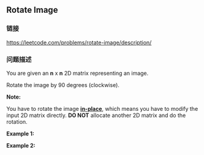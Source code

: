 ## Rotate Image  
### 链接  
https://leetcode.com/problems/rotate-image/description/  
### 问题描述
You are given an **n** x **n** 2D matrix representing an image.

Rotate the image by 90 degrees (clockwise).

**Note:**

You have to rotate the image [**in-place**](https://en.wikipedia.org/wiki/In-place_algorithm), which means you have to modify the input 2D matrix directly. **DO NOT** allocate another 2D matrix and do the rotation.

**Example 1:**

**Example 2:**
